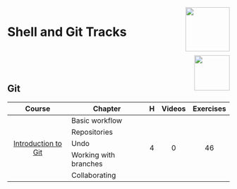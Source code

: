<img align="right" width="100" src="https://github.com/cs-MohamedAyman/eLearning-Platforms/tree/master/DataCamp-Tracks/org-logos/datacamp.jpg">

# Shell and Git Tracks

<br>
<img align="right" width="80" height="80" src="https://github.com/cs-MohamedAyman/eLearning-Platforms/tree/master/DataCamp-Tracks/org-logos/git.jpg">
<br><br>

## Git

<table>
    <thead>
        <tr>
            <th width="40%">Course</th>
            <th width="60%">Chapter</th>
            <th>H</th>
            <th>Videos</th>
            <th>Exercises</th>
        </tr>
    </thead>
    <tbody>
            <tr>
                <td rowspan=5 align=center>
<a href="https://learn.datacamp.com/courses/introduction-to-git">Introduction to Git</a><br>
                <td align="left">Basic workflow</td>
                <td rowspan=5 align="center">4</td>
                <td rowspan=5 align="center">0</td>
                <td rowspan=5 align="center">46</td>
                </td>
            </tr>
            <tr>
                <td align="left">Repositories</td>
            </tr>
            <tr>
                <td align="left">Undo</td>
            </tr>
            <tr>
                <td align="left">Working with branches</td>
            </tr>
            <tr>
                <td align="left">Collaborating</td>
            </tr>
    </tbody>
</table>
